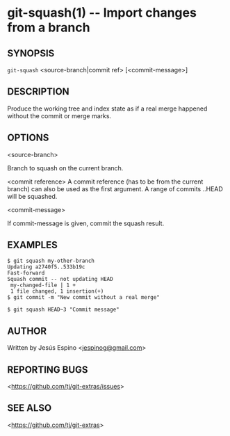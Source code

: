git-squash(1) -- Import changes from a branch
=============================================

## SYNOPSIS

`git-squash` &lt;source-branch|commit ref&gt; [&lt;commit-message&gt;]

## DESCRIPTION

  Produce the working tree and index state as if a real merge happened without
  the commit or merge marks.

## OPTIONS

  &lt;source-branch&gt;

  Branch to squash on the current branch.

  &lt;commit reference&gt;
  A commit reference (has to be from the current branch) can also be used as the
  first argument. A range of commits <sha>..HEAD will be squashed.

  &lt;commit-message&gt;

  If commit-message is given, commit the squash result.

## EXAMPLES

    $ git squash my-other-branch
    Updating a2740f5..533b19c
    Fast-forward
    Squash commit -- not updating HEAD
     my-changed-file | 1 +
     1 file changed, 1 insertion(+)
    $ git commit -m "New commit without a real merge"

    $ git squash HEAD~3 "Commit message"

## AUTHOR

Written by Jesús Espino &lt;<jespinog@gmail.com>&gt;

## REPORTING BUGS

&lt;<https://github.com/tj/git-extras/issues>&gt;

## SEE ALSO

&lt;<https://github.com/tj/git-extras>&gt;
